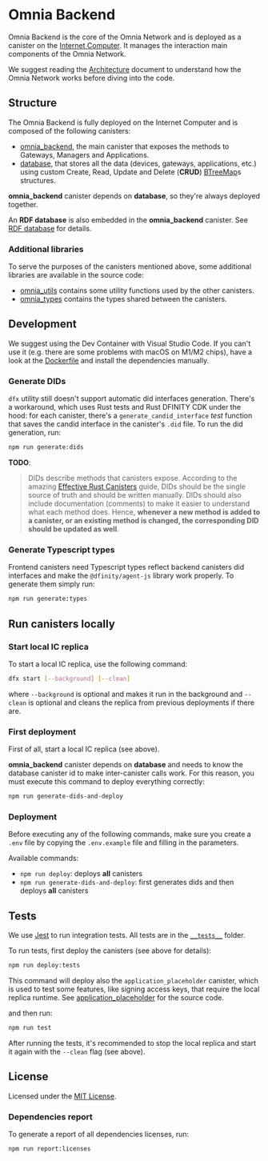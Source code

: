 # Omnia Backend
Omnia Backend is the core of the Omnia Network and is deployed as a canister on the [Internet Computer](https://internetcomputer.org). It manages the interaction main components of the Omnia Network.

We suggest reading the [Architecture](./docs/architecture.md) document to understand how the Omnia Network works before diving into the code.

## Structure
The Omnia Backend is fully deployed on the Internet Computer and is composed of the following canisters:
- [omnia_backend](./src/omnia_backend), the main canister that exposes the methods to Gateways, Managers and Applications.
- [database](./src/database), that stores all the data (devices, gateways, applications, etc.) using custom Create, Read, Update and Delete (**CRUD**) [BTreeMap](https://doc.rust-lang.org/std/collections/struct.BTreeMap.html)s structures.

**omnia_backend** canister depends on **database**, so they're always deployed together.

An **RDF database** is also embedded in the **omnia_backend** canister. See [RDF database](./docs/rdf-database.md) for details.

### Additional libraries
To serve the purposes of the canisters mentioned above, some additional libraries are available in the source code:
- [omnia_utils](./src/omnia_utils) contains some utility functions used by the other canisters.
- [omnia_types](./src/omnia_types) contains the types shared between the canisters.

## Development
We suggest using the Dev Container with Visual Studio Code. If you can't use it (e.g. there are some problems with macOS on M1/M2 chips), have a look at the [Dockerfile](./.devcontainer/Dockerfile) and install the dependencies manually.

### Generate DIDs
`dfx` utility still doesn't support automatic did interfaces generation. There's a workaround, which uses Rust tests and Rust DFINITY CDK under the hood: for each canister, there's a `generate_candid_interface` _test_ function that saves the candid interface in the canister's `.did` file. To run the did generation, run:
```bash
npm run generate:dids
```

**TODO**:
> DIDs describe methods that canisters expose. According to the amazing [Effective Rust Canisters](https://mmapped.blog/posts/01-effective-rust-canisters.html#canister-interfaces) guide, DIDs should be the single source of truth and should be written manually. DIDs should also include documentation (comments) to make it easier to understand what each method does. Hence, **whenever a new method is added to a canister, or an existing method is changed, the corresponding DID should be updated as well**.

### Generate Typescript types

Frontend canisters need Typescript types reflect backend canisters did interfaces and make the `@dfinity/agent-js` library work properly. To generate them simply run:
```bash
npm run generate:types
```

## Run canisters locally

### Start local IC replica

To start a local IC replica, use the following command:
```bash
dfx start [--background] [--clean]
```
where `--background` is optional and makes it run in the background and `--clean` is optional and cleans the replica from previous deployments if there are.

### First deployment

First of all, start a local IC replica (see above).

**omnia_backend** canister depends on **database** and needs to know the database canister id to make inter-canister calls work. For this reason, you must execute this command to deploy everything correctly:
```bash
npm run generate-dids-and-deploy
```

### Deployment

Before executing any of the following commands, make sure you create a `.env` file by copying the `.env.example` file and filling in the parameters.

Available commands:
- `npm run deploy`: deploys **all** canisters
- `npm run generate-dids-and-deploy`: first generates dids and then deploys **all** canisters

## Tests

We use [Jest](https://jestjs.io/) to run integration tests. All tests are in the [`__tests__`](./__tests__/) folder.

To run tests, first deploy the canisters (see above for details):
```bash
npm run deploy:tests
```

This command will deploy also the `application_placeholder` canister, which is used to test some features, like signing access keys, that require the local replica runtime. See [application_placeholder](./src/application_placeholder/) for the source code.

and then run:
```bash
npm run test
```
After running the tests, it's recommended to stop the local replica and start it again with the `--clean` flag (see above).

## License
Licensed under the [MIT License](./LICENSE).

### Dependencies report
To generate a report of all dependencies licenses, run:
```bash
npm run report:licenses
```
